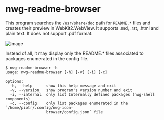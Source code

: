 # nwg-readme-browser

This program searches the `/usr/share/doc` path for `README.*` files and creates their preview in WebKit2.WebView. 
It supports .md, .rst, .html and plain text. It does not support .pdf format. 

![image](https://github.com/nwg-piotr/nwg-readme-browser/assets/20579136/4fe48b9e-e790-49cc-beeb-0a67bb24fe2c)

Instead of all, it may display only the README.* files associated to packages enumerated in the config file.

```text
$ nwg-readme-browser -h
usage: nwg-readme-browser [-h] [-v] [-i] [-c]

options:
  -h, --help      show this help message and exit
  -v, --version   show program's version number and exit
  -i, --internal  only list Internally defined packages (nwg-shell components)
  -c, --config    only list packages enumerated in the `/home/piotr/.config/nwg-icon-
                  browser/config.json` file
```
